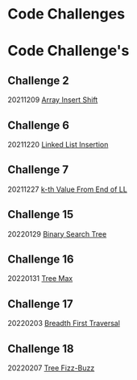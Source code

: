 # Code Challenges

# Code Challenge's

## Challenge 2
20211209
[Array Insert Shift](python/code_challenges/arrays/README.md)

## Challenge 6
20211220
[Linked List Insertion](python/code_challenges/linked_list/linked_list_insertions.md)

## Challenge 7
20211227
[k-th Value From End of LL](python/code_challenges/linked_list/linked_list_kth.md)

## Challenge 15
20220129
[Binary Search Tree](python/code_challenges/trees/README.MD)

## Challenge 16
20220131
[Tree Max](code_challenges/trees/README.MD)

## Challenge 17
20220203
[Breadth First Traversal](python/code_challenges/trees/README.MD)

## Challenge 18
20220207
[Tree Fizz-Buzz](python/code_challenges/trees/README.MD)
